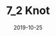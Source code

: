 ---
title: "7_2 Knot"
category: "painting"
date: 2019-10-25
cover: "../images/DSC3111.JPG"
medium: "Acrylic on canvas"
---